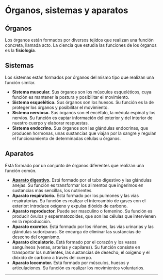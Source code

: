 # Órganos, sistemas y aparatos

## Órganos

Los órganos están formados por diversos tejidos que realizan una función concreta, llamada acto. La ciencia que estudia las funciones de los órganos es la **fisiología**.

## Sistemas

Los sistemas están formados por órganos del mismo tipo que realizan una función similar.

* **Sistema muscular.** Sus órganos son los músculos esqueléticos, cuya función es mantener la postura y posibilitar el movimiento.
* **Sistema esquelético.** Sus órganos son los huesos. Su función es la de proteger los órganos y posibilitar el movimiento.
* **Sistema nervioso.** Sus órganos son el encéfalo, la médula espinal y los nervios. Su función es captar información del exterior y del interior de nuestro cuerpo y elaborar respuestas.
* **Sistema endocrino.** Sus órganos son las glándulas endocrinas, que producen hormonas, unas sustancias que viajan por la sangre y regulan el funcionamiento de determinadas células u órganos.

## Aparatos

Está formado por un conjunto de órganos diferentes que realizan una función común.

* **[Aparato digestivo](digestive.md).**
Está formado por el tubo digestivo y las glándulas anejas. Su función es transformar los alimentos que ingerimos en sustancias más sencillas, los nutrientes.
* **Aparato respiratorio.** Está formado por los pulmones y las vías respiratorias. Su función es realizar el intercambio de gases con el exterior: introduce oxígeno y expulsa dióxido de carbono.
* **Aparato reproductor.** Puede ser masculino o femenino. Su función es producir óvulos y espermatozoides, que son las células que intervienen en la reproducción.
* **Aparato excretor.** Está formado por los riñones, las vías urinarias y las glándulas sudoríparas. Se encarga de eliminar las sustancias de desecho del organismo. 
* **Aparato circulatorio.** Está formado por el corazón y los vasos sanguíneos (venas, arterias y capilares). Su función consiste en transportar los nutrientes, las sustancias de desecho, el oxígeno y el dióxido de carbono a través del cuerpo.
* **Aparato locomotor.** Está formado por músculos, huesos y articulaciones. Su función es realizar los movimientos voluntarios.

---